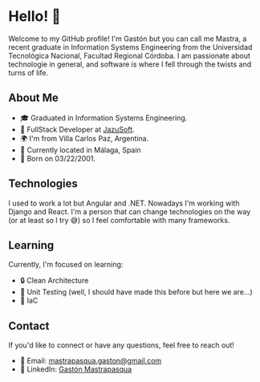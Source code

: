 # Hello! 👋

Welcome to my GitHub profile! I'm Gastón but you can call me Mastra, a recent graduate in Information Systems Engineering from the Universidad Tecnológica Nacional, Facultad Regional Córdoba.
I am passionate about technologie in general, and software is where I fell through the twists and turns of life.


## About Me
- 🎓 Graduated in Information Systems Engineering.
- 💼 FullStack Developer at [JazuSoft](https://jazusoft.com).
- 🌍 I'm from Villa Carlos Paz, Argentina.
- 📍 Currently located in Málaga, Spain
- 📅 Born on 03/22/2001.

## Technologies
I used to work a lot but Angular and .NET. Nowadays I'm working with Django and React.
I'm a person that can change technologies on the way (or at least so I try 😅) so I feel comfortable with many frameworks.

## Learning
Currently, I'm focused on learning:
- 🔒 Clean Architecture
- 🧪 Unit Testing (well, I should have made this before but here we are...)
- 🤖 IaC

## Contact
If you'd like to connect or have any questions, feel free to reach out!
- 📧 Email: [mastrapasqua.gaston@gmail.com](mailto:mastrapasqua.gaston@gmail.com)
- 🔗 LinkedIn: [Gastón Mastrapasqua](https://www.linkedin.com/in/gastonmastra/)
